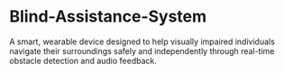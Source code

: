 # Blind-Assistance-System
A smart, wearable device designed to help visually impaired individuals navigate their surroundings safely and independently through real-time obstacle detection and audio feedback.
